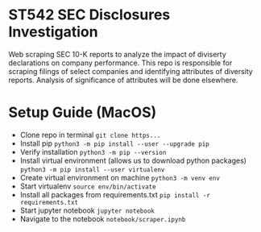 # ST542 SEC Disclosures Investigation
Web scraping SEC 10-K reports to analyze the impact of diviserty declarations on company performance. This repo is responsible for scraping filings of select companies and identifying attributes of diversity reports. Analysis of significance of attributes will be done elsewhere.


# Setup Guide (MacOS)
* Clone repo in terminal `git clone https...`
* Install pip `python3 -m pip install --user --upgrade pip`
* Verify installation `python3 -m pip --version`
* Install virtual environment (allows us to download python packages) `python3 -m pip install --user virtualenv`
* Create virtual environment on machine `python3 -m venv env`
* Start virtualenv `source env/bin/activate`
* Install all packages from requirements.txt `pip install -r requirements.txt`
* Start jupyter notebook `jupyter notebook`
* Navigate to the notebook `notebook/scraper.ipynb`
